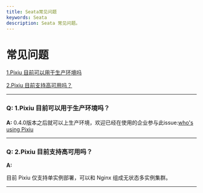 ```yaml
---
title: Seata常见问题
keywords: Seata
description: Seata 常见问题。
---
```


# 常见问题

<a href="#1" target="_self">1.Pixiu 目前可以用于生产环境吗</a>

<a href="#2" target="_self">2.Pixiu 目前支持高可用吗？</a>


********
<h3 id='1'>Q: 1.Pixiu 目前可以用于生产环境吗？</h3>

**A:** 
0.4.0版本之后就可以上生产环境，欢迎已经在使用的企业参与此issue:[who's using Pixiu](https://github.com/apache/dubbo-go-pixiu/issues/64)

********
<h3 id='2'>Q: 2.Pixiu 目前支持高可用吗？</h3>

**A:** 

目前 Pixiu 仅支持单实例部署，可以和 Nginx 组成无状态多实例集群。

********

